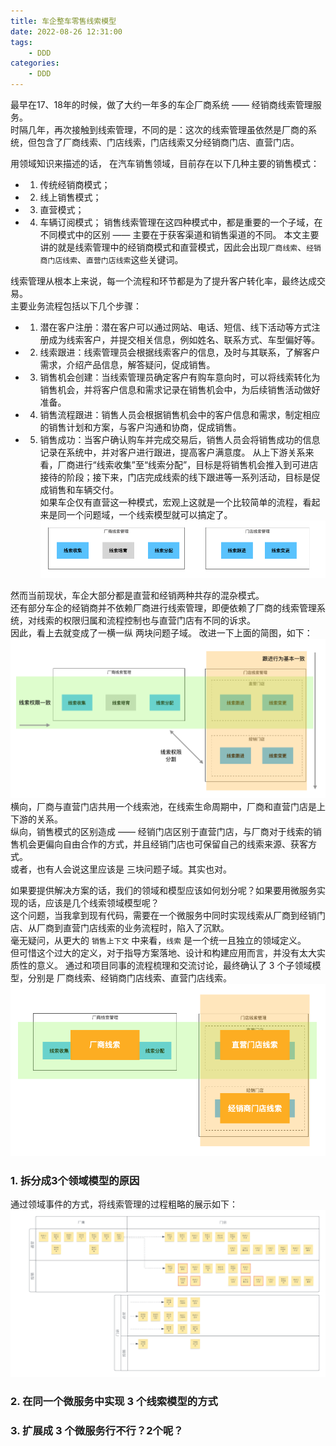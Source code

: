 ```yaml
---
title: 车企整车零售线索模型  
date: 2022-08-26 12:31:00  
tags: 
    - DDD
categories: 
    - DDD
---
```


最早在17、18年的时候，做了大约一年多的车企厂商系统 —— 经销商线索管理服务。    
时隔几年，再次接触到线索管理，不同的是：这次的线索管理虽依然是厂商的系统，但包含了厂商线索、门店线索，门店线索又分经销商门店、直营门店。  

用领域知识来描述的话， 在汽车销售领域，目前存在以下几种主要的销售模式：
 - 1. 传统经销商模式；
 - 2. 线上销售模式；
 - 3. 直营模式；
 - 4. 车辆订阅模式；
销售线索管理在这四种模式中，都是重要的一个子域，在不同模式中的区别 —— 主要在于获客渠道和销售渠道的不同。
本文主要讲的就是线索管理中的经销商模式和直营模式，因此会出现`厂商线索`、`经销商门店线索`、`直营门店线索`这些关键词。

线索管理从根本上来说，每一个流程和环节都是为了提升客户转化率，最终达成交易。  
主要业务流程包括以下几个步骤：
- 1. 潜在客户注册：潜在客户可以通过网站、电话、短信、线下活动等方式注册成为线索客户，并提交相关信息，例如姓名、联系方式、车型偏好等。
- 2. 线索跟进：线索管理员会根据线索客户的信息，及时与其联系，了解客户需求，介绍产品信息，解答疑问，促成销售。
- 3. 销售机会创建：当线索管理员确定客户有购车意向时，可以将线索转化为销售机会，并将客户信息和需求记录在销售机会中，为后续销售活动做好准备。
- 4. 销售流程跟进：销售人员会根据销售机会中的客户信息和需求，制定相应的销售计划和方案，与客户沟通和协商，促成销售。
- 5. 销售成功：当客户确认购车并完成交易后，销售人员会将销售成功的信息记录在系统中，并对客户进行跟进，提高客户满意度。
从上下游关系来看，厂商进行“线索收集”至“线索分配”，目标是将销售机会推入到可进店接待的阶段；接下来，门店完成线索的线下跟进等一系列活动，目标是促成销售和车辆交付。  
如果车企仅有直营这一种模式，宏观上这就是一个比较简单的流程，看起来是同一个问题域，一个线索模型就可以搞定了。  
![leads-simple](./车企整车零售线索模型/leads-simple.png)

然而当前现状，车企大部分都是直营和经销两种共存的混杂模式。  
还有部分车企的经销商并不依赖厂商进行线索管理，即便依赖了厂商的线索管理系统，对线索的权限归属和流程控制也与直营门店有不同的诉求。  
因此，看上去就变成了一横一纵 两块问题子域。
改进一下上面的简图，如下：  
![leads-complex](./车企整车零售线索模型/leads-complex.png)  
横向，厂商与直营门店共用一个线索池，在线索生命周期中，厂商和直营门店是上下游的关系。  
纵向，销售模式的区别造成 —— 经销门店区别于直营门店，与厂商对于线索的销售机会更偏向自由合作的方式，并且经销门店也可保留自己的线索来源、获客方式。  
或者，也有人会说这里应该是 三块问题子域。其实也对。  

如果要提供解决方案的话，我们的领域和模型应该如何划分呢？如果要用微服务实现的话，应该是几个线索领域模型呢？  
这个问题，当我拿到现有代码，需要在一个微服务中同时实现线索从厂商到经销门店、从厂商到直营门店线索的业务流程时，陷入了沉默。  
毫无疑问，从更大的 `销售上下文` 中来看，`线索` 是一个统一且独立的领域定义。  
但可惜这个过大的定义，对于指导方案落地、设计和构建应用而言，并没有太大实质性的意义。
通过和项目同事的流程梳理和交流讨论，最终确认了 3 个子领域模型，分别是 厂商线索、经销商门店线索、直营门店线索。  
![3_models](./车企整车零售线索模型/3_models.png)  

### 1. 拆分成3个领域模型的原因
通过领域事件的方式，将线索管理的过程粗略的展示如下：
![leads-flow](./车企整车零售线索模型/lead.png)  

### 2. 在同一个微服务中实现 3 个线索模型的方式

### 3. 扩展成 3 个微服务行不行？2个呢？

